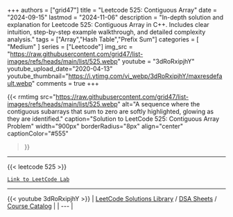 
+++
authors = ["grid47"]
title = "Leetcode 525: Contiguous Array"
date = "2024-09-15"
lastmod = "2024-11-06"
description = "In-depth solution and explanation for Leetcode 525: Contiguous Array in C++. Includes clear intuition, step-by-step example walkthrough, and detailed complexity analysis."
tags = ["Array","Hash Table","Prefix Sum"]
categories = [
    "Medium"
]
series = ["Leetcode"]
img_src = "https://raw.githubusercontent.com/grid47/list-images/refs/heads/main/list/525.webp"
youtube = "3dRoRxipjhY"
youtube_upload_date="2020-04-13"
youtube_thumbnail="https://i.ytimg.com/vi_webp/3dRoRxipjhY/maxresdefault.webp"
comments = true
+++


{{< rmtimg 
    src="https://raw.githubusercontent.com/grid47/list-images/refs/heads/main/list/525.webp" 
    alt="A sequence where the contiguous subarrays that sum to zero are softly highlighted, glowing as they are identified."
    caption="Solution to LeetCode 525: Contiguous Array Problem"
    width="900px"
    borderRadius="8px"
    align="center" 
    captionColor="#555"
>}}
---
{{< leetcode 525 >}}

[`Link to LeetCode Lab`](https://leetcode.com/problems/contiguous-array/description/)

---
{{< youtube 3dRoRxipjhY >}}
| [LeetCode Solutions Library](https://grid47.xyz/leetcode/) / [DSA Sheets](https://grid47.xyz/sheets/) / [Course Catalog](https://grid47.xyz/courses/) |
| --- |
